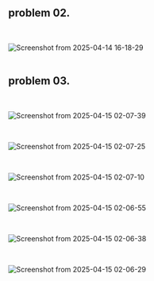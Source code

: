 ## problem 02.
<br>

![Screenshot from 2025-04-14 16-18-29](https://github.com/user-attachments/assets/dd22ebad-5196-4c19-9259-43ae085207fa)
<br>
<br>

## problem 03.
<br>

![Screenshot from 2025-04-15 02-07-39](https://github.com/user-attachments/assets/4397c12a-1633-4931-93d6-9b645f7081f9)

<br>

![Screenshot from 2025-04-15 02-07-25](https://github.com/user-attachments/assets/ded89acd-78d5-48e7-b0a5-139580ecd686)

<br>

![Screenshot from 2025-04-15 02-07-10](https://github.com/user-attachments/assets/4e984dbf-2069-4ad9-b59d-c8dec08f0d36)

<br>

![Screenshot from 2025-04-15 02-06-55](https://github.com/user-attachments/assets/33918126-050a-4cd3-98b5-a43fe94c0760)

<br>

![Screenshot from 2025-04-15 02-06-38](https://github.com/user-attachments/assets/21e67c3e-bbb0-4b6f-b759-8962d7af30cd)

<br>

![Screenshot from 2025-04-15 02-06-29](https://github.com/user-attachments/assets/cf64aafa-2b4f-48fb-aa72-0592538b8431)

<br>



